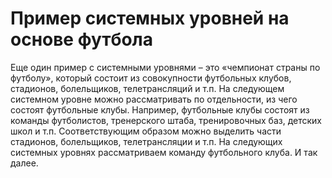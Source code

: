 # Пример системных уровней на основе футбола

Еще один пример с системными уровнями – это «чемпионат страны по футболу», который состоит из совокупности футбольных клубов, стадионов, болельщиков, телетрансляций и т.п. На следующем системном уровне можно рассматривать по отдельности, из чего состоят футбольные клубы. Например, футбольные клубы состоят из команды футболистов, тренерского штаба, тренировочных баз, детских школ и т.п. Соответствующим образом можно выделить части стадионов, болельщиков, телетрансляции и т.п. На следующих системных уровнях рассматриваем команду футбольного клуба. И так далее.
